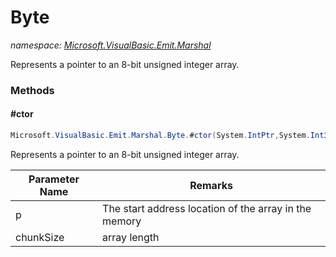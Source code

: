 ﻿# Byte
_namespace: [Microsoft.VisualBasic.Emit.Marshal](./index.md)_

Represents a pointer to an 8-bit unsigned integer array.



### Methods

#### #ctor
```csharp
Microsoft.VisualBasic.Emit.Marshal.Byte.#ctor(System.IntPtr,System.Int32)
```
Represents a pointer to an 8-bit unsigned integer array.

|Parameter Name|Remarks|
|--------------|-------|
|p|The start address location of the array in the memory|
|chunkSize|array length|



